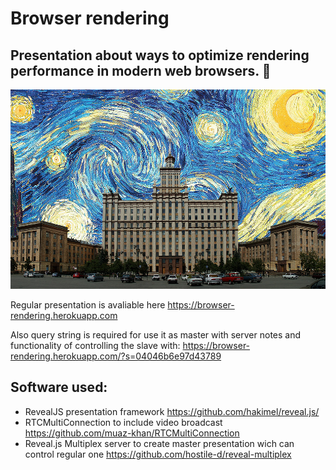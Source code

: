 # Browser rendering
## Presentation about ways to optimize rendering performance in modern web browsers. :snail:
![Chelyabinsk Van Gogh](https://github.com/hostile-d/browser-rendering/blob/master/images/readme.jpg)

Regular presentation is avaliable here
https://browser-rendering.herokuapp.com

Also query string is required for use it as master with server notes and functionality of controlling the slave with:
https://browser-rendering.herokuapp.com/?s=04046b6e97d43789

## Software used:
- RevealJS presentation framework https://github.com/hakimel/reveal.js/
- RTCMultiConnection to include video broadcast https://github.com/muaz-khan/RTCMultiConnection
- Reveal.js Multiplex server to create master presentation wich can control regular one https://github.com/hostile-d/reveal-multiplex
